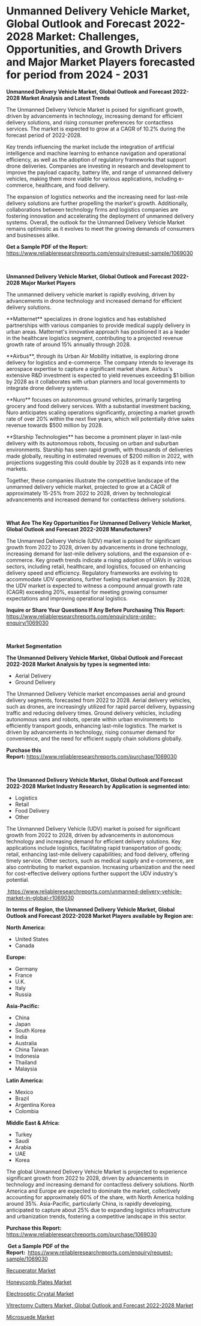 <p><h1>Unmanned Delivery Vehicle Market, Global Outlook and Forecast 2022-2028 Market: Challenges, Opportunities, and Growth Drivers and Major Market Players forecasted for period from 2024 - 2031</h1></p><p><strong>Unmanned Delivery Vehicle Market, Global Outlook and Forecast 2022-2028 Market Analysis and Latest Trends</strong></p>
<p><p>The Unmanned Delivery Vehicle Market is poised for significant growth, driven by advancements in technology, increasing demand for efficient delivery solutions, and rising consumer preferences for contactless services. The market is expected to grow at a CAGR of 10.2% during the forecast period of 2022-2028. </p><p>Key trends influencing the market include the integration of artificial intelligence and machine learning to enhance navigation and operational efficiency, as well as the adoption of regulatory frameworks that support drone deliveries. Companies are investing in research and development to improve the payload capacity, battery life, and range of unmanned delivery vehicles, making them more viable for various applications, including e-commerce, healthcare, and food delivery.</p><p>The expansion of logistics networks and the increasing need for last-mile delivery solutions are further propelling the market's growth. Additionally, collaborations between technology firms and logistics companies are fostering innovation and accelerating the deployment of unmanned delivery systems. Overall, the outlook for the Unmanned Delivery Vehicle Market remains optimistic as it evolves to meet the growing demands of consumers and businesses alike.</p></p>
<p><strong>Get a Sample PDF of the Report:&nbsp;</strong> <a href="https://www.reliableresearchreports.com/enquiry/request-sample/1069030">https://www.reliableresearchreports.com/enquiry/request-sample/1069030</a></p>
<p>&nbsp;</p>
<p><strong>Unmanned Delivery Vehicle Market, Global Outlook and Forecast 2022-2028 Major Market Players</strong></p>
<p><p>The unmanned delivery vehicle market is rapidly evolving, driven by advancements in drone technology and increased demand for efficient delivery solutions. </p><p>**Matternet** specializes in drone logistics and has established partnerships with various companies to provide medical supply delivery in urban areas. Matternet's innovative approach has positioned it as a leader in the healthcare logistics segment, contributing to a projected revenue growth rate of around 15% annually through 2028.</p><p>**Airbus**, through its Urban Air Mobility initiative, is exploring drone delivery for logistics and e-commerce. The company intends to leverage its aerospace expertise to capture a significant market share. Airbus's extensive R&D investment is expected to yield revenues exceeding $1 billion by 2028 as it collaborates with urban planners and local governments to integrate drone delivery systems.</p><p>**Nuro** focuses on autonomous ground vehicles, primarily targeting grocery and food delivery services. With a substantial investment backing, Nuro anticipates scaling operations significantly, projecting a market growth rate of over 20% within the next five years, which will potentially drive sales revenue towards $500 million by 2028.</p><p>**Starship Technologies** has become a prominent player in last-mile delivery with its autonomous robots, focusing on urban and suburban environments. Starship has seen rapid growth, with thousands of deliveries made globally, resulting in estimated revenues of $200 million in 2022, with projections suggesting this could double by 2028 as it expands into new markets.</p><p>Together, these companies illustrate the competitive landscape of the unmanned delivery vehicle market, projected to grow at a CAGR of approximately 15-25% from 2022 to 2028, driven by technological advancements and increased demand for contactless delivery solutions.</p></p>
<p>&nbsp;</p>
<p><strong>What Are The Key Opportunities For Unmanned Delivery Vehicle Market, Global Outlook and Forecast 2022-2028 Manufacturers?</strong></p>
<p><p>The Unmanned Delivery Vehicle (UDV) market is poised for significant growth from 2022 to 2028, driven by advancements in drone technology, increasing demand for last-mile delivery solutions, and the expansion of e-commerce. Key growth trends indicate a rising adoption of UAVs in various sectors, including retail, healthcare, and logistics, focused on enhancing delivery speed and efficiency. Regulatory frameworks are evolving to accommodate UDV operations, further fueling market expansion. By 2028, the UDV market is expected to witness a compound annual growth rate (CAGR) exceeding 20%, essential for meeting growing consumer expectations and improving operational logistics.</p></p>
<p><strong>Inquire or Share Your Questions If Any Before Purchasing This Report:</strong> <a href="https://www.reliableresearchreports.com/enquiry/pre-order-enquiry/1069030">https://www.reliableresearchreports.com/enquiry/pre-order-enquiry/1069030</a></p>
<p>&nbsp;</p>
<p><strong>Market Segmentation</strong></p>
<p><strong>The Unmanned Delivery Vehicle Market, Global Outlook and Forecast 2022-2028 Market Analysis by types is segmented into:</strong></p>
<p><ul><li>Aerial Delivery</li><li>Ground Delivery</li></ul></p>
<p><p>The Unmanned Delivery Vehicle market encompasses aerial and ground delivery segments, forecasted from 2022 to 2028. Aerial delivery vehicles, such as drones, are increasingly utilized for rapid parcel delivery, bypassing traffic and reducing delivery times. Ground delivery vehicles, including autonomous vans and robots, operate within urban environments to efficiently transport goods, enhancing last-mile logistics. The market is driven by advancements in technology, rising consumer demand for convenience, and the need for efficient supply chain solutions globally.</p></p>
<p><strong>Purchase this Report:&nbsp;</strong><a href="https://www.reliableresearchreports.com/purchase/1069030">https://www.reliableresearchreports.com/purchase/1069030</a></p>
<p>&nbsp;</p>
<p><strong>The Unmanned Delivery Vehicle Market, Global Outlook and Forecast 2022-2028 Market Industry Research by Application is segmented into:</strong></p>
<p><ul><li>Logistics</li><li>Retail</li><li>Food Delivery</li><li>Other</li></ul></p>
<p><p>The Unmanned Delivery Vehicle (UDV) market is poised for significant growth from 2022 to 2028, driven by advancements in autonomous technology and increasing demand for efficient delivery solutions. Key applications include logistics, facilitating rapid transportation of goods; retail, enhancing last-mile delivery capabilities; and food delivery, offering timely service. Other sectors, such as medical supply and e-commerce, are also contributing to market expansion. Increasing urbanization and the need for cost-effective delivery options further support the UDV industry's potential.</p></p>
<p><a href="https://www.reliableresearchreports.com/unmanned-delivery-vehicle-market-in-global-r1069030">&nbsp;https://www.reliableresearchreports.com/unmanned-delivery-vehicle-market-in-global-r1069030</a></p>
<p><strong>In terms of Region, the Unmanned Delivery Vehicle Market, Global Outlook and Forecast 2022-2028 Market Players available by Region are:</strong></p>
<p>
    <p> <strong> North America: </strong>
        <ul>
            <li>United States</li>
            <li>Canada</li>
        </ul>
        </p> 
    <p> <strong> Europe: </strong>
        <ul>
            <li>Germany</li>
            <li>France</li>
            <li>U.K.</li>
            <li>Italy</li>
            <li>Russia</li>
        </ul>
        </p> 
    <p> <strong> Asia-Pacific: </strong>
        <ul>
            <li>China</li>
            <li>Japan</li>
            <li>South Korea</li>
            <li>India</li>
            <li>Australia</li>
            <li>China Taiwan</li>
            <li>Indonesia</li>
            <li>Thailand</li>
            <li>Malaysia</li>
        </ul>
        </p> 
    <p> <strong> Latin America: </strong>
        <ul>
            <li>Mexico</li>
            <li>Brazil</li>
            <li>Argentina Korea</li>
            <li>Colombia</li>
        </ul>
        </p> 
    <p> <strong> Middle East & Africa: </strong>
        <ul>
            <li>Turkey</li>
            <li>Saudi</li>
            <li>Arabia</li>
            <li>UAE</li>
            <li>Korea</li>
        </ul>
    </p>
    </p>
<p><p>The global Unmanned Delivery Vehicle Market is projected to experience significant growth from 2022 to 2028, driven by advancements in technology and increasing demand for contactless delivery solutions. North America and Europe are expected to dominate the market, collectively accounting for approximately 60% of the share, with North America holding around 35%. Asia-Pacific, particularly China, is rapidly developing, anticipated to capture about 25% due to expanding logistics infrastructure and urbanization trends, fostering a competitive landscape in this sector.</p></p>
<p><strong>Purchase this Report: </strong><a href="https://www.reliableresearchreports.com/purchase/1069030">https://www.reliableresearchreports.com/purchase/1069030</a></p>
<p>&nbsp;<strong>Get a Sample PDF of the Report:&nbsp;&nbsp;</strong><a href="https://www.reliableresearchreports.com/enquiry/request-sample/1069030">https://www.reliableresearchreports.com/enquiry/request-sample/1069030</a></p>
<p><strong></strong></p>
<p><p><a href="https://medium.com/@perkinscortes1521/the-recuperator-market-has-grown-significantly-as-a-result-of-several-important-causes-b8a45ad3d219">Recuperator Market</a></p><p><a href="https://issuu.com/reportprime-2/docs/honeycomb-plates-market-size-2030.p_f7b28ddad6c393">Honeycomb Plates Market</a></p><p><a href="https://medium.com/@luke.bailey5468/the-electrooptic-crystal-market-has-grown-significantly-as-a-result-of-several-important-causes-153c4d6a85a3">Electrooptic Crystal Market</a></p><p><a href="https://github.com/FassouRP/Market-Research-Report-List-6/blob/main/vitrectomy-cutters-market-global-outlook-and-forecast-2022-2028-market.md">Vitrectomy Cutters Market, Global Outlook and Forecast 2022-2028 Market</a></p><p><a href="https://issuu.com/reportprime-2/docs/microsuede-market-size-2030.pptx_c8b492e20f23ba">Microsuede Market</a></p></p>